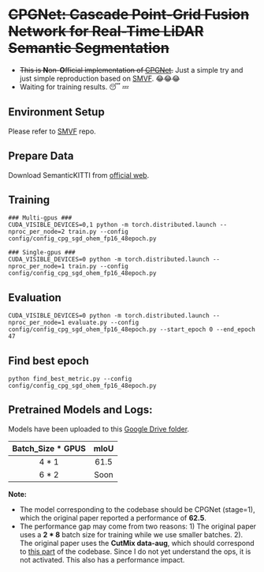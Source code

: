 
# ~~CPGNet: Cascade Point-Grid Fusion Network for Real-Time LiDAR Semantic Segmentation~~


- ~~This is **N**on-**O**fficial implementation of [CPGNet](https://arxiv.org/abs/2204.09914).~~ Just a simple try and just simple reproduction based on [SMVF](https://github.com/GangZhang842/SMVF). :joy::joy::joy:
- Waiting for training results. :sleeping: :zzz:

## Environment Setup
Please refer to [SMVF](https://github.com/GangZhang842/SMVF) repo.

## Prepare Data
Download SemanticKITTI from [official web](http://www.semantic-kitti.org/dataset.html).

## Training
~~~
### Multi-gpus ###
CUDA_VISIBLE_DEVICES=0,1 python -m torch.distributed.launch --nproc_per_node=2 train.py --config config/config_cpg_sgd_ohem_fp16_48epoch.py

### Single-gpus ###
CUDA_VISIBLE_DEVICES=0 python -m torch.distributed.launch --nproc_per_node=1 train.py --config config/config_cpg_sgd_ohem_fp16_48epoch.py
~~~

## Evaluation
~~~
CUDA_VISIBLE_DEVICES=0 python -m torch.distributed.launch --nproc_per_node=1 evaluate.py --config config/config_cpg_sgd_ohem_fp16_48epoch.py --start_epoch 0 --end_epoch 47
~~~

## Find best epoch
~~~
python find_best_metric.py --config config/config_cpg_sgd_ohem_fp16_48epoch.py
~~~

## Pretrained Models and Logs:
Models have been uploaded to this [Google Drive folder](https://drive.google.com/drive/folders/18DsT-int3XuNRmQ1W0FkNnZ3PaGRohpn?usp=sharing).

| Batch_Size * GPUS | mIoU |
| :---------------: | :---------------: |
|       4 * 1       |       61.5        |
|       6 * 2       |       Soon        |

**Note:** 
- The model corresponding to the codebase should be CPGNet (stage=1), which the original paper reported a performance of **62.5**.
- The performance gap may come from two reasons: 1) The original paper uses a **2 * 8** batch size for training while we use smaller batches. 2). The original paper uses the **CutMix data-aug**, which should correspond to [this part](https://github.com/huixiancheng/No-CPGNet/blob/e161450f6f81d0bed8e03ae59fbcabeb03602458/datasets/data.py#L183-L184) of the codebase. Since I do not yet understand the ops, it is not activated. This also has a performance impact.